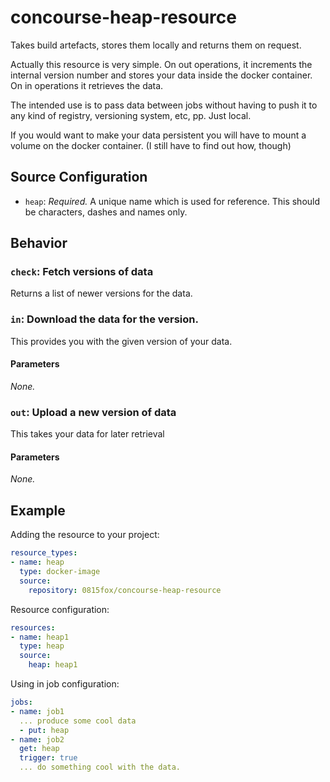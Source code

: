 # concourse-heap-resource
Takes build artefacts, stores them locally and returns them on request.

Actually this resource is very simple.
On out operations, it increments the internal version number and stores your data inside the docker container.
On in operations it retrieves the data.

The intended use is to pass data between jobs without having to push it to any kind of registry, versioning system, etc, pp.
Just local.

If you would want to make your data persistent you will have to mount a volume on the docker container.
(I still have to find out how, though)

## Source Configuration

* `heap`: *Required.* A unique name which is used for reference. This should be characters, dashes and names only.

## Behavior

### `check`: Fetch versions of data

Returns a list of newer versions for the data.

### `in`: Download the data for the version.

This provides you with the given version of your data.

#### Parameters

*None.*

### `out`: Upload a new version of data

This takes your data for later retrieval

#### Parameters

*None.*

## Example

Adding the resource to your project:

``` yaml
resource_types:
- name: heap
  type: docker-image
  source:
    repository: 0815fox/concourse-heap-resource
```

Resource configuration:

``` yaml
resources:
- name: heap1
  type: heap
  source:
    heap: heap1
```

Using in job configuration:

``` yaml
jobs:
- name: job1
  ... produce some cool data
  - put: heap
- name: job2
  get: heap
  trigger: true
  ... do something cool with the data.
```
